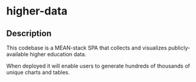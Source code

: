 # higher-data

## Description

This codebase is a MEAN-stack SPA that collects and visualizes publicly-available higher education data.

When deployed it will enable users to generate hundreds of thousands of unique charts and tables.
